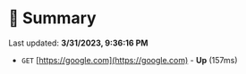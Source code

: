 # 📖 Summary
Last updated: **3/31/2023, 9:36:16 PM**

- `GET` [https://google.com](https://google.com) - **Up** (157ms)
